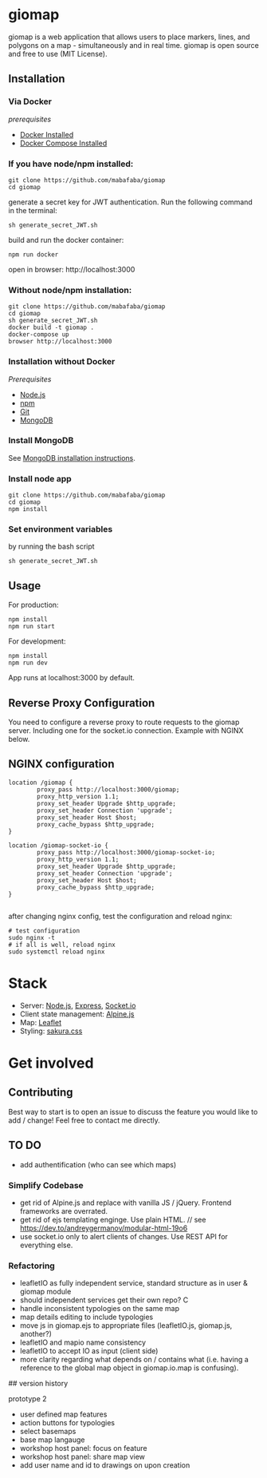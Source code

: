# giomap


giomap is a web application that allows users to place markers, lines, and polygons on a map - simultaneously and in real time.
giomap is open source and free to use (MIT License).

## Installation

### Via Docker

*prerequisites*

- [Docker Installed](https://www.docker.com/)
- [Docker Compose Installed](https://docs.docker.com/compose/install/)


### If you have node/npm installed:

```
git clone https://github.com/mabafaba/giomap
cd giomap
```

generate a secret key for JWT authentication. Run the following command in the terminal:

```
sh generate_secret_JWT.sh
```

build and run the docker container:

```
npm run docker
```

open in browser: http://localhost:3000


### Without node/npm installation:
```
git clone https://github.com/mabafaba/giomap
cd giomap
sh generate_secret_JWT.sh
docker build -t giomap .
docker-compose up
browser http://localhost:3000
```


### Installation without Docker 

*Prerequisites*

- [Node.js](https://nodejs.org/en/)
- [npm](https://www.npmjs.com/)
- [Git](https://git-scm.com/)
- [MongoDB](https://www.mongodb.com/)

### Install MongoDB

See [MongoDB installation instructions](https://docs.mongodb.com/manual/installation/).

### Install node app
```
git clone https://github.com/mabafaba/giomap
cd giomap
npm install

```

### Set environment variables

by running the bash script

```
sh generate_secret_JWT.sh

```
## Usage
For production:

```
npm install
npm run start
```

For development:
```
npm install
npm run dev
```

App runs at localhost:3000 by default.


## Reverse Proxy Configuration

You need to configure a reverse proxy to route requests to the giomap server.
Including one for the socket.io connection.
Example with NGINX below.

## NGINX configuration

```
location /giomap {
        proxy_pass http://localhost:3000/giomap;
        proxy_http_version 1.1;
        proxy_set_header Upgrade $http_upgrade;
        proxy_set_header Connection 'upgrade';
        proxy_set_header Host $host;
        proxy_cache_bypass $http_upgrade;
}

location /giomap-socket-io {
        proxy_pass http://localhost:3000/giomap-socket-io;
        proxy_http_version 1.1;
        proxy_set_header Upgrade $http_upgrade;
        proxy_set_header Connection 'upgrade';
        proxy_set_header Host $host;
        proxy_cache_bypass $http_upgrade;
}


```

after changing nginx config, test the configuration and reload nginx:

```
# test configuration
sudo nginx -t
# if all is well, reload nginx
sudo systemctl reload nginx
```

# Stack

- Server: [Node.js](https://nodejs.org/en/), [Express](https://expressjs.com/), [Socket.io](https://socket.io/)
- Client state management: [Alpine.js](https://alpinejs.dev/)
- Map: [Leaflet](https://leafletjs.com/)
- Styling: [sakura.css](https://github.com/oxalorg/sakura)


# Get involved

## Contributing

Best way to start is to open an issue to discuss the feature you would like to add / change!
Feel free to contact me directly.



## TO DO
- add authentification (who can see which maps)


### Simplify Codebase

- get rid of Alpine.js and replace with vanilla JS / jQuery. Frontend frameworks are overrated.
- get rid of ejs templating enginge. Use plain HTML. // see https://dev.to/andreygermanov/modular-html-19o6
- use socket.io only to alert clients of changes. Use REST API for everything else.

### Refactoring
- leafletIO as fully independent service, standard structure as in user & giomap module
- should independent services get their own repo? C
- handle inconsistent typologies on the same map
- map details editing to include typologies
- move js in giomap.ejs to appropriate files (leafletIO.js, giomap.js, another?)
- leafletIO and mapio name consistency
- leafletIO to accept IO as input (client side)
- more clarity regarding what depends on / contains what (i.e. having a reference to the global map object in giomap.io.map is confusing). 

## version history

prototype 2 

- user defined map features
- action buttons for typologies
- select basemaps
- base map langauge
- workshop host panel: focus on feature
- workshop host panel: share map view
- add user name and id to drawings on upon creation